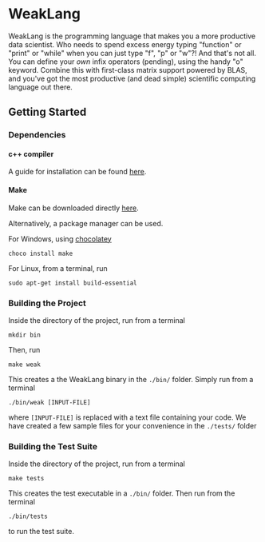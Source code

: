 # WeakLang
WeakLang is the programming language that makes you a more productive data scientist. Who needs to spend excess energy typing "function" or "print" or "while" when you can just type "f", "p" or "w"?! And that's not all. You can define your _own_ infix operators (pending), using the handy "o" keyword. Combine this with first-class matrix support powered by BLAS, and you've got the most productive (and dead simple) scientific computing language out there.
## Getting Started
### Dependencies 
#### c++ compiler
A guide for installation can be found [here](https://www.cs.odu.edu/~zeil/cs250PreTest/latest/Public/installingACompiler/).
#### Make
Make can be downloaded directly [here](https://www.gnu.org/software/make/). 

Alternatively, a package manager can be used. 

For Windows, using [chocolatey](https://chocolatey.org/install)
```
choco install make
``` 
For Linux, from a terminal, run
```
sudo apt-get install build-essential
```

### Building the Project
Inside the directory of the project, run from a terminal
```
mkdir bin
```
Then, run
```
make weak
```
This creates a the WeakLang binary in the `./bin/` folder. Simply run from a terminal
```
./bin/weak [INPUT-FILE]
```
where ```[INPUT-FILE]``` is replaced with a text file containing your code. 
We have created a few sample files for your convenience in the `./tests/` folder
### Building the Test Suite
Inside the directory of the project, run from a terminal
```
make tests
```
This creates the test executable in a `./bin/` folder. 
Then run from the terminal
```
./bin/tests
```
to run the test suite. 
